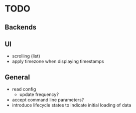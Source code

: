 # TODO

## Backends

## UI
 * scrolling (list)
 * apply timezone when displaying timestamps

## General
* read config
  - update frequency?
* accept command line parameters?
* introduce lifecycle states to indicate initial loading of data

